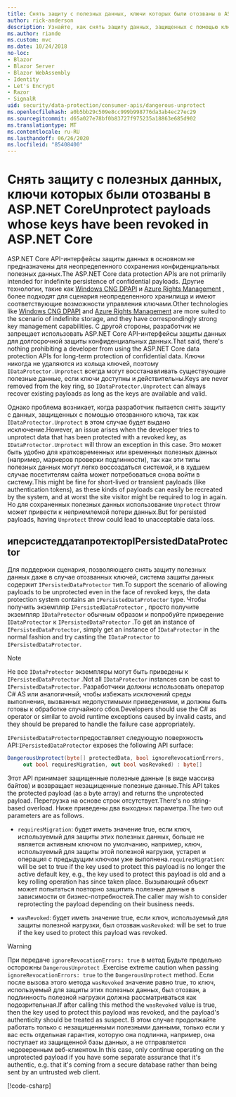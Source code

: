 ```yaml
---
title: Снять защиту с полезных данных, ключи которых были отозваны в ASP.NET Core
author: rick-anderson
description: Узнайте, как снять защиту данных, защищенных с помощью ключей, которые были отозваны в ASP.NET Core приложении.
ms.author: riande
ms.custom: mvc
ms.date: 10/24/2018
no-loc:
- Blazor
- Blazor Server
- Blazor WebAssembly
- Identity
- Let's Encrypt
- Razor
- SignalR
uid: security/data-protection/consumer-apis/dangerous-unprotect
ms.openlocfilehash: a0b5bb29c509e8cc999b998776da3ab4ec27ec29
ms.sourcegitcommit: d65a027e78bf0b83727f975235a18863e685d902
ms.translationtype: MT
ms.contentlocale: ru-RU
ms.lasthandoff: 06/26/2020
ms.locfileid: "85408400"
---
```

# <a name="unprotect-payloads-whose-keys-have-been-revoked-in-aspnet-core"></a><span data-ttu-id="39c0f-103">Снять защиту с полезных данных, ключи которых были отозваны в ASP.NET Core</span><span class="sxs-lookup"><span data-stu-id="39c0f-103">Unprotect payloads whose keys have been revoked in ASP.NET Core</span></span>

<a name="data-protection-consumer-apis-dangerous-unprotect"></a>

<span data-ttu-id="39c0f-104">ASP.NET Core API-интерфейсы защиты данных в основном не предназначены для неопределенного сохранения конфиденциальных полезных данных.</span><span class="sxs-lookup"><span data-stu-id="39c0f-104">The ASP.NET Core data protection APIs are not primarily intended for indefinite persistence of confidential payloads.</span></span> <span data-ttu-id="39c0f-105">Другие технологии, такие как [Windows CNG DPAPI](https://msdn.microsoft.com/library/windows/desktop/hh706794%28v=vs.85%29.aspx) и [Azure Rights Management](/rights-management/) , более подходят для сценария неопределенного хранилища и имеют соответствующие возможности управления ключами.</span><span class="sxs-lookup"><span data-stu-id="39c0f-105">Other technologies like [Windows CNG DPAPI](https://msdn.microsoft.com/library/windows/desktop/hh706794%28v=vs.85%29.aspx) and [Azure Rights Management](/rights-management/) are more suited to the scenario of indefinite storage, and they have correspondingly strong key management capabilities.</span></span> <span data-ttu-id="39c0f-106">С другой стороны, разработчик не запрещает использовать ASP.NET Core API-интерфейсы защиты данных для долгосрочной защиты конфиденциальных данных.</span><span class="sxs-lookup"><span data-stu-id="39c0f-106">That said, there's nothing prohibiting a developer from using the ASP.NET Core data protection APIs for long-term protection of confidential data.</span></span> <span data-ttu-id="39c0f-107">Ключи никогда не удаляются из кольца ключей, поэтому `IDataProtector.Unprotect` всегда могут восстанавливать существующие полезные данные, если ключи доступны и действительны.</span><span class="sxs-lookup"><span data-stu-id="39c0f-107">Keys are never removed from the key ring, so `IDataProtector.Unprotect` can always recover existing payloads as long as the keys are available and valid.</span></span>

<span data-ttu-id="39c0f-108">Однако проблема возникает, когда разработчик пытается снять защиту с данных, защищенных с помощью отозванного ключа, так как `IDataProtector.Unprotect` в этом случае будет выдано исключение.</span><span class="sxs-lookup"><span data-stu-id="39c0f-108">However, an issue arises when the developer tries to unprotect data that has been protected with a revoked key, as `IDataProtector.Unprotect` will throw an exception in this case.</span></span> <span data-ttu-id="39c0f-109">Это может быть удобно для кратковременных или временных полезных данных (например, маркеров проверки подлинности), так как эти типы полезных данных могут легко воссоздаться системой, и в худшем случае посетителям сайта может потребоваться снова войти в систему.</span><span class="sxs-lookup"><span data-stu-id="39c0f-109">This might be fine for short-lived or transient payloads (like authentication tokens), as these kinds of payloads can easily be recreated by the system, and at worst the site visitor might be required to log in again.</span></span> <span data-ttu-id="39c0f-110">Но для сохраненных полезных данных использование `Unprotect` throw может привести к неприемлемой потери данных.</span><span class="sxs-lookup"><span data-stu-id="39c0f-110">But for persisted payloads, having `Unprotect` throw could lead to unacceptable data loss.</span></span>

## <a name="ipersisteddataprotector"></a><span data-ttu-id="39c0f-111">иперсистеддатапротектор</span><span class="sxs-lookup"><span data-stu-id="39c0f-111">IPersistedDataProtector</span></span>

<span data-ttu-id="39c0f-112">Для поддержки сценария, позволяющего снять защиту полезных данных даже в случае отозванных ключей, система защиты данных содержит `IPersistedDataProtector` тип.</span><span class="sxs-lookup"><span data-stu-id="39c0f-112">To support the scenario of allowing payloads to be unprotected even in the face of revoked keys, the data protection system contains an `IPersistedDataProtector` type.</span></span> <span data-ttu-id="39c0f-113">Чтобы получить экземпляр `IPersistedDataProtector` , просто получите экземпляр `IDataProtector` обычным образом и попробуйте приведение `IDataProtector` к `IPersistedDataProtector` .</span><span class="sxs-lookup"><span data-stu-id="39c0f-113">To get an instance of `IPersistedDataProtector`, simply get an instance of `IDataProtector` in the normal fashion and try casting the `IDataProtector` to `IPersistedDataProtector`.</span></span>

> [!NOTE]
> <span data-ttu-id="39c0f-114">Не все `IDataProtector` экземпляры могут быть приведены к `IPersistedDataProtector` .</span><span class="sxs-lookup"><span data-stu-id="39c0f-114">Not all `IDataProtector` instances can be cast to `IPersistedDataProtector`.</span></span> <span data-ttu-id="39c0f-115">Разработчики должны использовать оператор C# AS или аналогичный, чтобы избежать исключений среды выполнения, вызванных недопустимыми приведениями, и должны быть готовы к обработке случайного сбоя.</span><span class="sxs-lookup"><span data-stu-id="39c0f-115">Developers should use the C# as operator or similar to avoid runtime exceptions caused by invalid casts, and they should be prepared to handle the failure case appropriately.</span></span>

<span data-ttu-id="39c0f-116">`IPersistedDataProtector`предоставляет следующую поверхность API:</span><span class="sxs-lookup"><span data-stu-id="39c0f-116">`IPersistedDataProtector` exposes the following API surface:</span></span>

```csharp
DangerousUnprotect(byte[] protectedData, bool ignoreRevocationErrors,
     out bool requiresMigration, out bool wasRevoked) : byte[]
```

<span data-ttu-id="39c0f-117">Этот API принимает защищенные полезные данные (в виде массива байтов) и возвращает незащищенные полезные данные.</span><span class="sxs-lookup"><span data-stu-id="39c0f-117">This API takes the protected payload (as a byte array) and returns the unprotected payload.</span></span> <span data-ttu-id="39c0f-118">Перегрузка на основе строк отсутствует.</span><span class="sxs-lookup"><span data-stu-id="39c0f-118">There's no string-based overload.</span></span> <span data-ttu-id="39c0f-119">Ниже приведены два выходных параметра.</span><span class="sxs-lookup"><span data-stu-id="39c0f-119">The two out parameters are as follows.</span></span>

* <span data-ttu-id="39c0f-120">`requiresMigration`: будет иметь значение true, если ключ, используемый для защиты этих полезных данных, больше не является активным ключом по умолчанию, например, ключ, используемый для защиты этой полезной нагрузки, устарел и операция с предыдущим ключом уже выполнена.</span><span class="sxs-lookup"><span data-stu-id="39c0f-120">`requiresMigration`: will be set to true if the key used to protect this payload is no longer the active default key, e.g., the key used to protect this payload is old and a key rolling operation has since taken place.</span></span> <span data-ttu-id="39c0f-121">Вызывающий объект может попытаться повторно защитить полезные данные в зависимости от бизнес-потребностей.</span><span class="sxs-lookup"><span data-stu-id="39c0f-121">The caller may wish to consider reprotecting the payload depending on their business needs.</span></span>

* <span data-ttu-id="39c0f-122">`wasRevoked`: будет иметь значение true, если ключ, используемый для защиты полезной нагрузки, был отозван.</span><span class="sxs-lookup"><span data-stu-id="39c0f-122">`wasRevoked`: will be set to true if the key used to protect this payload was revoked.</span></span>

>[!WARNING]
> <span data-ttu-id="39c0f-123">При передаче `ignoreRevocationErrors: true` в метод Будьте предельно осторожны `DangerousUnprotect` .</span><span class="sxs-lookup"><span data-stu-id="39c0f-123">Exercise extreme caution when passing `ignoreRevocationErrors: true` to the `DangerousUnprotect` method.</span></span> <span data-ttu-id="39c0f-124">Если после вызова этого метода `wasRevoked` значение равно true, то ключ, используемый для защиты этих полезных данных, был отозван, а подлинность полезной нагрузки должна рассматриваться как подозрительная.</span><span class="sxs-lookup"><span data-stu-id="39c0f-124">If after calling this method the `wasRevoked` value is true, then the key used to protect this payload was revoked, and the payload's authenticity should be treated as suspect.</span></span> <span data-ttu-id="39c0f-125">В этом случае продолжайте работать только с незащищенными полезными данными, только если у вас есть отдельная гарантия, которую она подлинна, например, она поступает из защищенной базы данных, а не отправляется недоверенным веб-клиентом.</span><span class="sxs-lookup"><span data-stu-id="39c0f-125">In this case, only continue operating on the unprotected payload if you have some separate assurance that it's authentic, e.g. that it's coming from a secure database rather than being sent by an untrusted web client.</span></span>

[!code-csharp[](dangerous-unprotect/samples/dangerous-unprotect.cs)]
